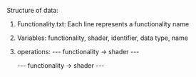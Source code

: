 Structure of data:
1. Functionality.txt: Each line represents a functionality name
2. Variables:
    functionality, shader, identifier, data type, name 
3. operations:
    --- functionality -> shader ---
        
    --- functionality -> shader ---

    